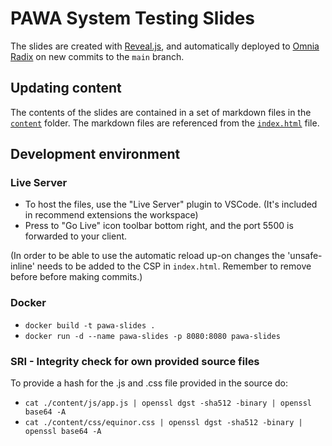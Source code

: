 # PAWA System Testing Slides

The slides are created with [Reveal.js](https://revealjs.com/), and automatically deployed to [Omnia Radix](https://pawa-system-test-slides.app.playground.radix.equinor.com/#/) on new commits to the `main` branch.

## Updating content

The contents of the slides are contained in a set of markdown files in the [`content`](content) folder. The markdown files are referenced from the [`index.html`](index.html) file.

## Development environment

### Live Server

- To host the files, use the "Live Server" plugin to VSCode. (It's included in recommend extensions the workspace)
- Press to "Go Live" icon toolbar bottom right, and the port 5500 is forwarded to your client.

(In order to be able to use the automatic reload up-on changes the 'unsafe-inline' needs to be added to the CSP in ``index.html``. Remember to remove before before making commits.)

### Docker

- `docker build -t pawa-slides .`
- `docker run -d --name pawa-slides -p 8080:8080 pawa-slides`

### SRI - Integrity check for own provided source files

To provide a hash for the .js and .css file provided in the source do:

- `cat ./content/js/app.js | openssl dgst -sha512 -binary | openssl base64 -A`
- `cat ./content/css/equinor.css | openssl dgst -sha512 -binary | openssl base64 -A`

